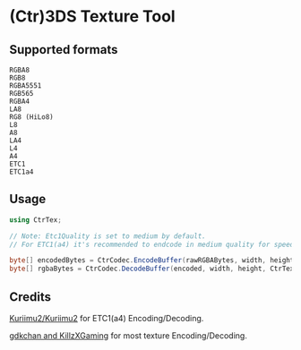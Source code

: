 # (Ctr)3DS Texture Tool

## Supported formats
```
RGBA8
RGB8
RGBA5551
RGB565
RGBA4
LA8
RG8 (HiLo8)
L8
A8
LA4
L4
A4
ETC1
ETC1a4
```

## Usage
```cs
using CtrTex;

// Note: Etc1Quality is set to medium by default.
// For ETC1(a4) it's recommended to endcode in medium quality for speed reasons.

byte[] encodedBytes = CtrCodec.EncodeBuffer(rawRGBABytes, width, height, CtrTexFormat.ETC1, Etc1Quality.Medium);
byte[] rgbaBytes = CtrCodec.DecodeBuffer(encoded, width, height, CtrTexFormat.ETC1);
```

## Credits 
[Kuriimu2/Kuriimu2](https://github.com/FanTranslatorsInternational/Kuriimu2) for ETC1(a4) Encoding/Decoding.

[gdkchan and KillzXGaming](https://github.com/KillzXGaming/SPICA) for most texture Encoding/Decoding.

